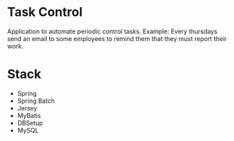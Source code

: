 Task Control
===========

Application to automate periodic control tasks. Example: Every thursdays send an email to some employees to remind them that they must report their work.

Stack
===========

- Spring
- Spring Batch
- Jersey
- MyBatis
- DBSetup
- MySQL